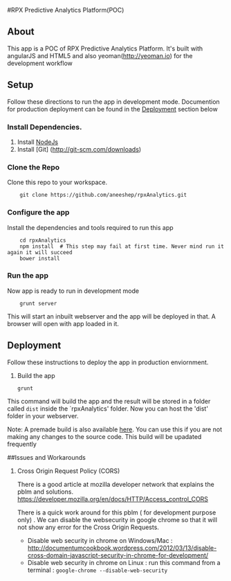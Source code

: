 #RPX Predictive Analytics Platform(POC)



## About

   This app is a POC of RPX Predictive Analytics Platform.
   It's built with angularJS and HTML5 and also yeoman(http://yeoman.io) for the development workflow
   
   
## Setup

  Follow these directions to run the app in development mode. Documention for production deployment
 can be found in the [Deployment](#deployment) section below
### Install Dependencies.

  1. Install [NodeJs](http://nodejs.org/download/)
  2. Install [Git] (http://git-scm.com/downloads)

### Clone the Repo

  Clone this repo to your workspace.
  
        git clone https://github.com/aneeshep/rpxAnalytics.git
        
        
### Configure the app
 
  Install the dependencies and tools required to run this app
  
        cd rpxAnalytics
        npm install  # This step may fail at first time. Never mind run it again it will succeed
        bower install
  
  
### Run the app
 
 Now app is ready to run in development mode
 
        grunt server
      
 This will start an inbuilt webserver and the app will be deployed in that. A browser will open with app loaded in it.
 

## Deployment

<a id="deployment" name="deployment">

Follow these instructions to deploy the app in production enviornment.

1.  Build the app
        
        grunt

This command will build the app and the result will be stored in a folder called `dist` inside the `rpxAnalytics' folder. 
Now you can host the 'dist' folder in your webserver.

Note: A premade build is also available [here](https://github.com/aneeshep/rpxAnalytics/tree/master/build). You can use this if you are not making any changes to the source code.
This build will be upadated frequently


##Issues and Workarounds
 
1. Cross Origin Request Policy (CORS)
      
      There is a good article at mozilla developer network that explains the pblm and solutions. 
      https://developer.mozilla.org/en/docs/HTTP/Access_control_CORS
       

      There is a quick work around for this pblm ( for development purpose only) . We can disable the websecurity in google chrome
      so that it will not show any error for the Cross Origin Requests. 
      
   * Disable web security in chrome on Windows/Mac : http://documentumcookbook.wordpress.com/2012/03/13/disable-cross-domain-javascript-security-in-chrome-for-development/
   * Disable web security in chrome on Linux :  run this command from a terminal : `google-chrome --disable-web-security`
      





